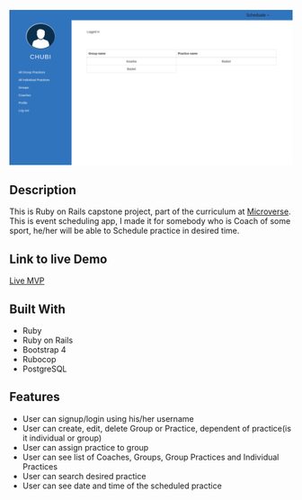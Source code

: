 ![MVP](https://raw.githubusercontent.com/danilozag1992/MVP/development/app/assets/images/project.png)
## Description
This is Ruby on Rails capstone project, part of the curriculum at [Microverse](https://www.microverse.org/). This is event scheduling app, I made it for somebody who is Coach of some sport, he/her will be able to Schedule practice in desired time.

## Link to live Demo
[Live MVP](https://infinite-spire-29957.herokuapp.com/)

## Built With
- Ruby 
- Ruby on Rails
- Bootstrap 4
- Rubocop
- PostgreSQL

## Features
- User can signup/login using his/her username
- User can create, edit, delete Group or Practice, dependent of practice(is it individual or group) 
- User can assign practice to group
- User can see list of Coaches, Groups, Group Practices and Individual Practices
- User can search desired practice
- User can see date and time of the scheduled practice
